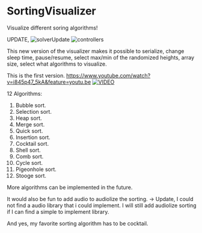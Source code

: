 # SortingVisualizer
Visualize different soring algorithms!

UPDATE,
![solverUpdate](https://user-images.githubusercontent.com/60555651/96523134-3be0e480-1275-11eb-94cd-5c7af08d86ce.PNG)
![controllers](https://user-images.githubusercontent.com/60555651/96523142-40a59880-1275-11eb-8acd-284f171a0ff5.PNG)

This new version of the visualizer makes it possible to serialize, change sleep time, pause/resume, select max/min of the randomized heights, array size, select what algorithms to visualize.

This is the first version.
https://www.youtube.com/watch?v=i845p47_5kA&feature=youtu.be
[![VIDEO](https://user-images.githubusercontent.com/60555651/88487454-8eb44400-cf85-11ea-87e5-462f930cf6e4.PNG)](https://www.youtube.com/watch?v=i845p47_5kA&feature=youtu.be)

12 Algorithms:
1. Bubble sort.
2. Selection sort.
3. Heap sort.
4. Merge sort.
5. Quick sort.
6. Insertion sort.
7. Cocktail sort.
8. Shell sort.
9. Comb sort.
10. Cycle sort.
11. Pigeonhole sort.
12. Stooge sort.

More algorithms can be implemented in the future.

It would also be fun to add audio to audiolize the sorting. 
-> Update, I could not find a audio library that i could implement. I will still add audiolize sorting if I can find a simple to implement library.

And yes, my favorite sorting algorithm has to be cocktail.
